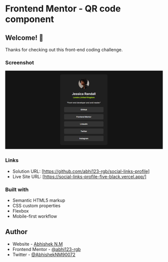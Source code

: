 # Frontend Mentor - QR code component

## Welcome! 👋

Thanks for checking out this front-end coding challenge.

### Screenshot

![](./screenshot/Screenshot%202024-09-06%20.png)



### Links

- Solution URL: [https://github.com/abhi123-rgb/social-links-profile]
- Live Site URL: [https://social-links-profile-five-black.vercel.app/]



### Built with

- Semantic HTML5 markup
- CSS custom properties
- Flexbox
- Mobile-first workflow



## Author

- Website - [Abhishek N.M](https://www.your-site.com)
- Frontend Mentor - [@abhi123-rgb](https://www.frontendmentor.io/profile/abhi123-rgb)
- Twitter - [@AbhishekNM90072](https://x.com/AbhishekNM90072?t=BcUfBwBF1rxCxOG3MduVDQ&s=09)

